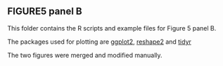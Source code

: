 ## FIGURE5 panel B

This folder contains the R scripts and example files for Figure 5 panel B.

The packages used for plotting are [ggplot2](https://github.com/tidyverse/ggplot2), [reshape2](https://github.com/cran/reshape2) and [tidyr](https://github.com/tidyverse/tidyr) </br>

The two figures were merged and modified manually.
